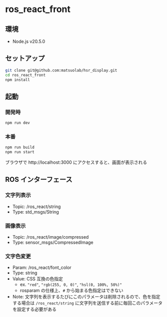 # ros_react_front

## 環境

- Node.js v20.5.0

## セットアップ

```bash
git clone git@github.com:matsuolab/hsr_display.git
cd ros_react_front
npm install
```

## 起動

### 開発時

```bash
npm run dev
```

### 本番

```bash
npm run build
npm run start
```

ブラウザで http://localhost:3000 にアクセスすると、画面が表示される

## ROS インターフェース

### 文字列表示

- Topic: /ros_react/string
- Type: std_msgs/String

### 画像表示

- Topic: /ros_react/image/compressed
- Type: sensor_msgs/CompressedImage

### 文字色変更

- Param: /ros_react/font_color
- Type: string
- Value: CSS 互換の色指定
  - ex. `"red"`, `"rgb(255, 0, 0)"`, `"hsl(0, 100%, 50%)"`
  - rosparam の仕様上、`#` から始まる色指定はできない
- Note: 文字列を表示するたびにこのパラメータは削除されるので、色を指定する場合は `/ros_react/string` に文字列を送信する前に毎回このパラメータを設定する必要がある
